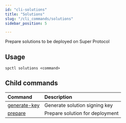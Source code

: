 ```yaml
---
id: "cli-solutions"
title: "Solutions"
slug: "/cli_commands/solutions"
sidebar_position: 5

---
```


Prepare solutions to be deployed on Super Protocol

## Usage

```
spctl solutions <command>
```

## Child commands

|**Command**|**Description**|
| :- | :- |
|[generate-key](/developers/cli_commands/solutions/generate-key)|Generate solution signing key|
|[prepare](/developers/cli_commands/solutions/prepare)|Prepare solution for deployment|
